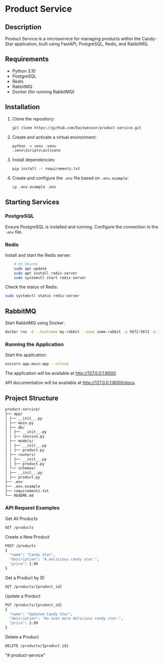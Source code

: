 # Product Service

## Description

Product Service is a microservice for managing products within the Candy-Star application, built using FastAPI,
PostgreSQL, Redis, and RabbitMQ.

## Requirements

- Python 3.10
- PostgreSQL
- Redis
- RabbitMQ
- Docker (for running RabbitMQ)

## Installation

1. Clone the repository:

    ```sh
    git clone https://github.com/Eastwesser/product-service.git
    ```

2. Create and activate a virtual environment:

    ```sh
    python -m venv .venv
    .venv\Scripts\activate
    ```

3. Install dependencies:

    ```sh
    pip install -r requirements.txt
    ```

4. Create and configure the `.env` file based on `.env.example`:

    ```sh
    cp .env.example .env
    ```

## Starting Services

### PostgreSQL

Ensure PostgreSQL is installed and running. Configure the connection in the `.env` file.

### Redis

Install and start the Redis server:

```sh
    # On Ubuntu
    sudo apt update
    sudo apt install redis-server
    sudo systemctl start redis-server
```

Check the status of Redis:

```sh
sudo systemctl status redis-server
```

## RabbitMQ

Start RabbitMQ using Docker:

```sh
docker run -d --hostname my-rabbit --name some-rabbit -p 5672:5672 -p 15672:15672 rabbitmq:3-management
```

### Running the Application

Start the application:

```sh
uvicorn app.main:app --reload
```

The application will be available at http://127.0.0.1:8000.

API documentation will be available at http://127.0.0.1:8000/docs.

## Project Structure

```markdown
product-service/
├── app/
│ ├── __init__.py
│ ├── main.py
│ ├── db/
│ │ ├── __init__.py
│ │ ├── session.py
│ ├── models/
│ │ ├── __init__.py
│ │ ├── product.py
│ ├── routers/
│ │ ├── __init__.py
│ │ ├── product.py
│ └── schemas/
│ ├── __init__.py
│ ├── product.py
├── .env
├── .env.example
├── requirements.txt
└── README.md
```

### API Request Examples

Get All Products

```sh
GET /products
```

Create a New Product

```sh
POST /products
{
  "name": "Candy Star",
  "description": "A delicious candy star.",
  "price": 1.99
}
```

Get a Product by ID

```sh
GET /products/{product_id}
```

Update a Product

```sh
PUT /products/{product_id}
{
  "name": "Updated Candy Star",
  "description": "An even more delicious candy star.",
  "price": 2.99
}
```

Delete a Product

```sh
DELETE /products/{product_id}
```
"# product-service" 
